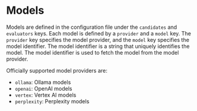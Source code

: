 # Models

Models are defined in the configuration file under the `candidates` and `evaluators` keys. Each model is defined by a `provider` and a `model` key. The `provider` key specifies the model provider, and the `model` key specifies the model identifier. The model identifier is a string that uniquely identifies the model. The model identifier is used to fetch the model from the model provider.

Officially supported model providers are:

- `ollama`: Ollama models
- `openai`: OpenAI models
- `vertex`: Vertex AI models
- `perplexity`: Perplexity models
